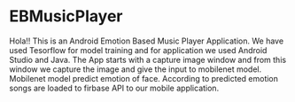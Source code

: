 # EBMusicPlayer

Hola!!
This is an Android Emotion Based Music Player Application. We have used Tesorflow for model training and for application we used Android Studio and Java. The App starts with a capture image window and from this window we capture the image and give the input to mobilenet model. Mobilenet model predict emotion of face. According to predicted emotion songs are loaded to firbase API to our mobile application.
